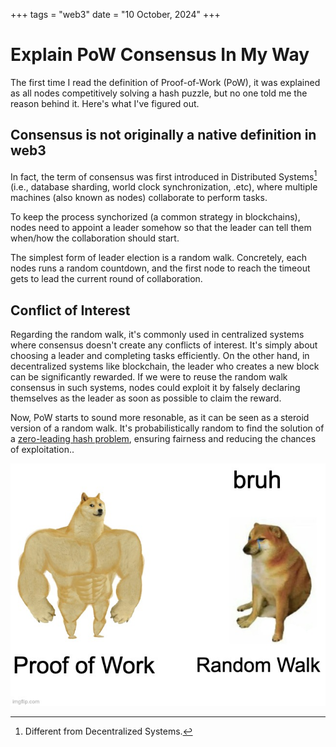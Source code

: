 +++
tags = "web3"
date = "10 October, 2024"
+++

# Explain PoW Consensus In My Way

The first time I read the definition of Proof-of-Work (PoW), it was explained as all nodes competitively solving a hash puzzle, but no one told me the reason behind it. Here's what I've figured out.

## Consensus is not originally a native definition in web3

In fact, the term of consensus was first introduced in Distributed Systems[^1] (i.e., database sharding, world clock synchronization, .etc), where multiple machines (also known as nodes) collaborate to perform tasks.

To keep the process synchorized (a common strategy in blockchains), nodes need to appoint a leader somehow so that the leader can tell them when/how the collaboration should start.

The simplest form of leader election is a random walk. Concretely, each nodes runs a random countdown, and the first node to reach the timeout gets to lead the current round of collaboration.

[^1]: Different from Decentralized Systems.

## Conflict of Interest

Regarding the random walk, it's commonly used in centralized systems where consensus doesn't create any conflicts of interest. It's simply about choosing a leader and completing tasks efficiently. On the other hand, in decentralized systems like blockchain, the leader who creates a new block can be significantly rewarded. If we were to reuse the random walk consensus in such systems, nodes could exploit it by falsely declaring themselves as the leader as soon as possible to claim the reward.

Now, PoW starts to sound more resonable, as it can be seen as a steroid version of a random walk. It's probabilistically random to find the solution of a [zero-leading hash problem](https://en.bitcoin.it/wiki/Proof_of_work), ensuring fairness and reducing the chances of exploitation..

![*le satoshi: kkkkkkkkk](./pow.jpg)
